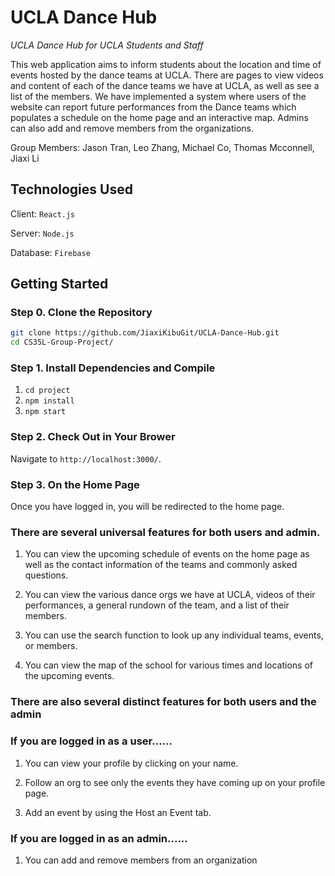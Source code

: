 # UCLA Dance Hub

_UCLA Dance Hub for UCLA Students and Staff_

This web application aims to inform students about the location and time of events hosted by the dance teams at UCLA. There are pages to view videos and content of each of the dance teams we have at UCLA, as well as see a list of the members. We have implemented a system where users of the website can report future performances from the Dance teams which populates a schedule on the home page and an interactive map. Admins can also add and remove members from the organizations. 

Group Members: Jason Tran, Leo Zhang, Michael Co, Thomas Mcconnell, Jiaxi Li

## Technologies Used
Client: ```React.js```

Server: ```Node.js```

Database: ```Firebase```

## Getting Started

### Step 0. Clone the Repository
```bash
git clone https://github.com/JiaxiKibuGit/UCLA-Dance-Hub.git
cd CS35L-Group-Project/
```

### Step 1. Install Dependencies and Compile 

1. ```cd project```
2. ```npm install```
3. ```npm start```

### Step 2. Check Out in Your Brower
Navigate to ```http://localhost:3000/```. 

### Step 3. On the Home Page
Once you have logged in, you will be redirected to the home page. 

### There are several universal features for both users and admin.
1. You can view the upcoming schedule of events on the home page as well as the contact information of the teams and commonly asked questions. 

2. You can view the various dance orgs we have at UCLA, videos of their performances, a general rundown of the team, and a list of their members.

3. You can use the search function to look up any individual teams, events, or members.

4. You can view the map of the school for various times and locations of the upcoming events.

### There are also several distinct features for both users and the admin
### If you are logged in as a user......
1. You can view your profile by clicking on your name.

2. Follow an org to see only the events they have coming up on your profile page. 

3. Add an event by using the Host an Event tab.

### If you are logged in as an admin......
1. You can add and remove members from an organization

